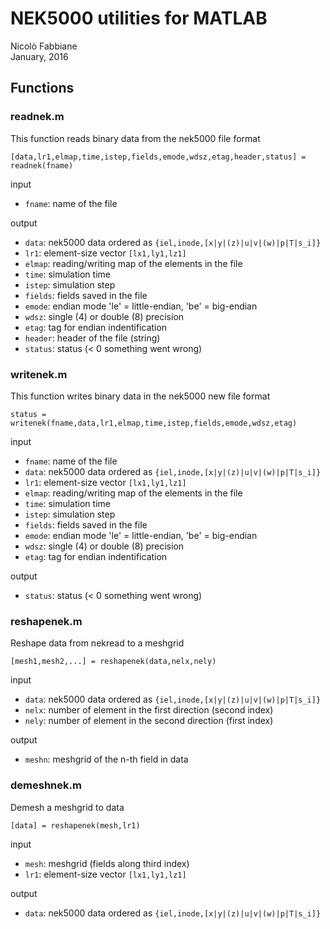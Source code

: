 # NEK5000 utilities for MATLAB

Nicolò Fabbiane <br /> 
January, 2016


## Functions


### readnek.m
This function reads binary data from the nek5000 file format

`[data,lr1,elmap,time,istep,fields,emode,wdsz,etag,header,status] = readnek(fname)`

input
   - `fname`:  name of the file 

output
   - `data`:   nek5000 data ordered as `{iel,inode,[x|y|(z)|u|v|(w)|p|T|s_i]}`
   - `lr1`:    element-size vector `[lx1,ly1,lz1]`
   - `elmap`:  reading/writing map of the elements in the file
   - `time`:   simulation time
   - `istep`:  simulation step
   - `fields`: fields saved in the file
   - `emode`:  endian mode 'le' = little-endian, 'be' = big-endian
   - `wdsz`:   single (4) or double (8) precision
   - `etag`:   tag for endian indentification
   - `header`: header of the file (string)
   - `status`: status (< 0 something went wrong)


### writenek.m
This function writes binary data in the nek5000 new file format

`status = writenek(fname,data,lr1,elmap,time,istep,fields,emode,wdsz,etag)`

input
   - `fname`:  name of the file
   - `data`:   nek5000 data ordered as `{iel,inode,[x|y|(z)|u|v|(w)|p|T|s_i]}`
   - `lr1`:    element-size vector `[lx1,ly1,lz1]`
   - `elmap`:  reading/writing map of the elements in the file
   - `time`:   simulation time
   - `istep`:  simulation step
   - `fields`: fields saved in the file
   - `emode`:  endian mode 'le' = little-endian, 'be' = big-endian
   - `wdsz`:   single (4) or double (8) precision
   - `etag`:   tag for endian indentification

output
   - `status`: status (< 0 something went wrong)


### reshapenek.m
Reshape data from nekread to a meshgrid

`[mesh1,mesh2,...] = reshapenek(data,nelx,nely)`

input
   - `data`:   nek5000 data ordered as `{iel,inode,[x|y|(z)|u|v|(w)|p|T|s_i]}`
   - `nelx`:   number of element in the first direction (second index)
   - `nely`:   number of element in the second direction (first index)

output
   - `meshn`:  meshgrid of the n-th field in data


### demeshnek.m
Demesh a meshgrid to data

`[data] = reshapenek(mesh,lr1)`

input
   - `mesh`:   meshgrid (fields along third index)
   - `lr1`:    element-size vector `[lx1,ly1,lz1]`

output
   - `data`:   nek5000 data ordered as `{iel,inode,[x|y|(z)|u|v|(w)|p|T|s_i]}`